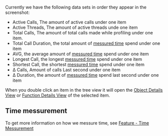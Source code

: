 Currently we have the following data sets in order they appear in the screenshot:
- Active Calls, The amount of active calls under one item
- Active Threads, The amount of active threads unde one item <br/>
- Total Calls, The amount of total calls made while profiling under one item.
- Total Call Duration, the total amount of [messured time](#time-messurement) spend under one item
- AVG, the average amount of [messured time](#time-messurement) spend under one item
- Longest Call, the longest [messured time](#time-messurement) spend under one item
- Shortest Call, the shortest [messured time](#time-messurement) spend under one item
- Δ Calls, Amount of calls Last second under one item
- Δ Duration, the amount of [messured time](#time-messurement) spend last second under one item

When you double click an item in the tree view it will open the [Object Details View](ObjectDetailsView) or [Function Details View](CodeMemberDetailsView) of the selected item.

## Time messurement
To get more information on how we messure time, see [Feature - Time Messurement](../../features/TimeMessurement)